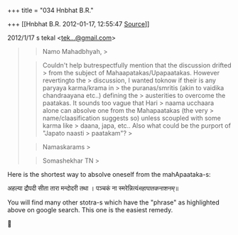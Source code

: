 +++
title = "034 Hnbhat B.R."

+++
[[Hnbhat B.R.	2012-01-17, 12:55:47 [Source](https://groups.google.com/g/bvparishat/c/zG4bZubyrCA)]]



  
  

2012/1/17 s tekal \<[tek...@gmail.com]()\>

  

> 
> > Namo Mahadbhyah, >
> 
> > 
> > Couldn't help butrespectfully mention that the discussion drifted > from the subject of Mahaapatakas/Upapaatakas. However revertingto the > discussion, I wanted toknow if their is any paryaya karma/krama in > the puranas/smritis (akin to vaidika chandraayana etc..) defining the > austerities to overcome the paatakas. It sounds too vague that Hari > naama ucchaara alone can absolve one from the Mahapaatakas (the very > name/claasification suggests so) unless scoupled with some karma like > daana, japa, etc.. Also what could be the purport of "Japato naasti > paatakam"? >
> 
> > 
> > Namaskarams >
> 
> > 
> > Somashekhar TN >
> 

  

  

Here is the shortest way to absolve oneself from the mahApaataka-s:

  

अहल्या द्रौपदी सीता तारा मन्दोदरी तथा । पञ्चकं ना स्मरेन्नित्यं*महापातकनाशनम्*॥

  

You will find many other stotra-s which have the "phrase" as highlighted above on google search. This one is the easiest remedy.

  

  



